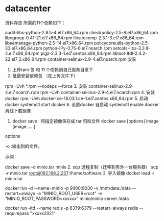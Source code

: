 # datacenter
资料存放
所需的11个依赖如下：

audit-libs-python-2.8.5-4.el7.x86_64.rpm
checkpolicy-2.5-8.el7.x86_64.rpm
libcgroup-0.41-21.el7.x86_64.rpm
libseccomp-2.3.1-3.el7.x86_64.rpm
libsemanage-python-2.5-14.el7.x86_64.rpm
policycoreutils-python-2.5-33.el7.x86_64.rpm
python-IPy-0.75-6.el7.noarch.rpm
setools-libs-3.3.8-4.el7.x86_64.rpm
pigz-2.3.3-1.el7.centos.x86_64.rpm
libtool-ltdl-2.4.2-22.el7_3.x86_64.rpm
container-selinux-2.9-4.el7.noarch.rpm
安装
1. 上传rpm 包 和 11 个依赖到自己服务目录下
2. 批量安装依赖包
（在上传文件下）

rpm -Uvh *.rpm --nodeps --force
3. 安装 container-selinux-2.9-4.el7.noarch.rpm
rpm -Uvh container-selinux-2.9-4.el7.noarch.rpm
4. 安装 docker
rpm -Uvh docker-ce-18.03.1.ce-1.el7.centos.x86_64.rpm 
5. 启动docker
systemctl start docker
6. 设置docker 自启动
systemctl enable docker
离线下载镜像
1. docker save : 将指定镜像保存成 tar 归档文件
docker save [options] image [image……]

options

-o :输出到的文件。

示例：

docker save -o minio.tar minio
2. scp 远程复制（迁移到另外一台服务器）
scp -r minio.tar root@192.168.2.207:/home/software
3. 导入镜像
docker load -i minio.tar

docker run -d --name=minio -p 9000:9000 -v /mnt/data:/data --restart=always -e "MINIO_ROOT_USER=root" -e "MINIO_ROOT_PASSWORD=xxxxxx" minio/minio server /data

docker run -itd --name redis -p 6379:6379 --restart=always redis --requirepass "xxxxx2021"


